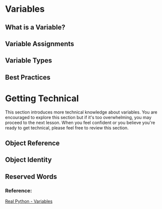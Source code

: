 # Variables

## What is a Variable?

## Variable Assignments

## Variable Types

## Best Practices

# Getting Technical
This section introduces more technical knowledge about variables. You are encouraged to explore this section but if it's too overwhelming, you may proceed to the next lesson. When you feel confident or you believe you're ready to get technical, please feel free to review this section.

## Object Reference

## Object Identity

## Reserved Words

### Reference:
[Real Python - Variables](https://realpython.com/python-variables/)